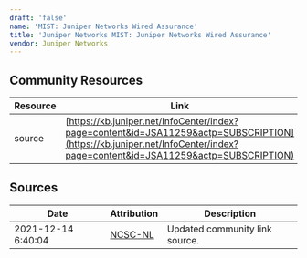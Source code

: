 ```yaml
---
draft: 'false'
name: 'MIST: Juniper Networks Wired Assurance'
title: 'Juniper Networks MIST: Juniper Networks Wired Assurance'
vendor: Juniper Networks
---
```



## Community Resources
| Resource | Link |
| --- | --- |
| source | [https://kb.juniper.net/InfoCenter/index?page=content&id=JSA11259&actp=SUBSCRIPTION](https://kb.juniper.net/InfoCenter/index?page=content&id=JSA11259&actp=SUBSCRIPTION) |


## Sources
| Date | Attribution | Description |
| --- | --- | --- |
| 2021-12-14 6:40:04 | [NCSC-NL](https://github.com/NCSC-NL/log4shell/blob/main/software/README.md) | Updated community link source.  |
